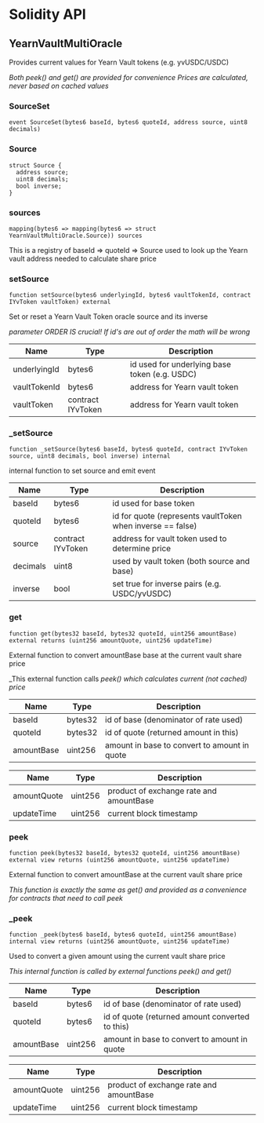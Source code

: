 # Solidity API

## YearnVaultMultiOracle

Provides current values for Yearn Vault tokens (e.g. yvUSDC/USDC)

_Both peek() and get() are provided for convenience
       Prices are calculated, never based on cached values_

### SourceSet

```solidity
event SourceSet(bytes6 baseId, bytes6 quoteId, address source, uint8 decimals)
```

### Source

```solidity
struct Source {
  address source;
  uint8 decimals;
  bool inverse;
}
```

### sources

```solidity
mapping(bytes6 => mapping(bytes6 => struct YearnVaultMultiOracle.Source)) sources
```

This is a registry of baseId => quoteId => Source
       used to look up the Yearn vault address needed to calculate share price

### setSource

```solidity
function setSource(bytes6 underlyingId, bytes6 vaultTokenId, contract IYvToken vaultToken) external
```

Set or reset a Yearn Vault Token oracle source and its inverse

_parameter ORDER IS crucial!  If id's are out of order the math will be wrong_

| Name | Type | Description |
| ---- | ---- | ----------- |
| underlyingId | bytes6 | id used for underlying base token (e.g. USDC) |
| vaultTokenId | bytes6 | address for Yearn vault token |
| vaultToken | contract IYvToken | address for Yearn vault token |

### _setSource

```solidity
function _setSource(bytes6 baseId, bytes6 quoteId, contract IYvToken source, uint8 decimals, bool inverse) internal
```

internal function to set source and emit event

| Name | Type | Description |
| ---- | ---- | ----------- |
| baseId | bytes6 | id used for base token |
| quoteId | bytes6 | id for quote (represents vaultToken when inverse == false) |
| source | contract IYvToken | address for vault token used to determine price |
| decimals | uint8 | used by vault token (both source and base) |
| inverse | bool | set true for inverse pairs (e.g. USDC/yvUSDC) |

### get

```solidity
function get(bytes32 baseId, bytes32 quoteId, uint256 amountBase) external returns (uint256 amountQuote, uint256 updateTime)
```

External function to convert amountBase base at the current vault share price

_This external function calls _peek() which calculates current (not cached) price_

| Name | Type | Description |
| ---- | ---- | ----------- |
| baseId | bytes32 | id of base (denominator of rate used) |
| quoteId | bytes32 | id of quote (returned amount in this) |
| amountBase | uint256 | amount in base to convert to amount in quote |

| Name | Type | Description |
| ---- | ---- | ----------- |
| amountQuote | uint256 | product of exchange rate and amountBase |
| updateTime | uint256 | current block timestamp |

### peek

```solidity
function peek(bytes32 baseId, bytes32 quoteId, uint256 amountBase) external view returns (uint256 amountQuote, uint256 updateTime)
```

External function to convert amountBase at the current vault share price

_This function is exactly the same as get() and provided as a convenience
       for contracts that need to call peek_

### _peek

```solidity
function _peek(bytes6 baseId, bytes6 quoteId, uint256 amountBase) internal view returns (uint256 amountQuote, uint256 updateTime)
```

Used to convert a given amount using the current vault share price

_This internal function is called by external functions peek() and get()_

| Name | Type | Description |
| ---- | ---- | ----------- |
| baseId | bytes6 | id of base (denominator of rate used) |
| quoteId | bytes6 | id of quote (returned amount converted to this) |
| amountBase | uint256 | amount in base to convert to amount in quote |

| Name | Type | Description |
| ---- | ---- | ----------- |
| amountQuote | uint256 | product of exchange rate and amountBase |
| updateTime | uint256 | current block timestamp |

